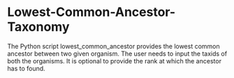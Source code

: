 # Lowest-Common-Ancestor-Taxonomy

The Python script lowest_common_ancestor provides the lowest common ancestor between two given organism.
The user needs to input the taxids of both the organisms. It is optional to provide the rank at which the ancestor has to found.

